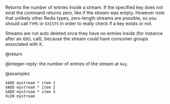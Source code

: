 Returns the number of entries inside a stream. If the specified key does not
exist the command returns zero, like if the stream was empty.
However note that unlikely other Redis types, zero-length streams are
possible, so you should call `TYPE` or `EXISTS` in order to really check if
a key exists or not.

Streams are not auto deleted once they have no entries inside (for instance
after an `XDEL` call), because the stream could have consumer groups
associated with it.

@return

@integer-reply: the number of entries of the stream at `key`.

@examples

```cli
XADD mystream * item 1
XADD mystream * item 2
XADD mystream * item 3
XLEN mystream
```
